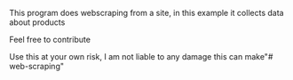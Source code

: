 This program does webscraping from a site, in this example it collects data about products

Feel free to contribute

Use this at your own risk, I am not liable to any damage this can make"# web-scraping" 
